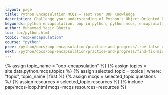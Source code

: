 ```yaml
---
layout: page
title: Python Encapsulation MCQs – Test Your OOP Knowledge
description: Challenge your understanding of Python's Object-Oriented Programming with these multiple-choice questions on encapsulation. Ideal for beginners, students, and job seekers to reinforce key OOP concepts.
keywords: python encapsulation, oop in python, python mcqs, encapsulation quiz, python multiple choice questions, learn with yasir, yasirbhutta, python classes, python access modifiers, python getter setter, python name mangling, python oop practice, python encapsulation tutorial
author: Muhammad Yasir Bhutta
toc: toc/python.html
topic: "oop-encapsulation"
course: "python"
prev: /python/docs/oop-encapsulation/practice-and-progress/true-false-oop-encapsulation.html
next: /python/docs/oop-encapsulation/practice-and-progress/find-fix-mistakes-oop-encapsulation.html
---
```


{% assign topic_name = "oop-encapsulation" %}
{% assign topics = site.data.python.mcqs.topics %}
{% assign selected_topic = topics | where: "topic", topic_name | first %}
{% assign mcqs = selected_topic.questions %}
{% assign resources = selected_topic.resources %}
{% include pap/mcqs-loop.html mcqs=mcqs resources=resources %}
